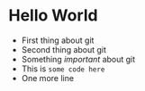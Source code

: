 # Hello World

- First thing about git
- Second thing about git
- Something *important* about git
- This is `some code here`
- One more line
